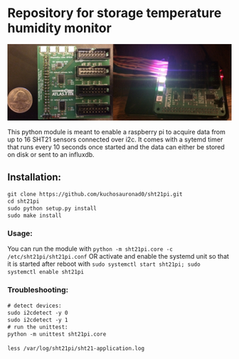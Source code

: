# Repository for storage temperature humidity monitor
 ![rpi tempretaure humidity monitor](docs/example.png)
 
 This python module is meant to enable a raspberry pi to acquire data from up to 16 SHT21 sensors connected over i2c. 
 It comes with a sytemd timer that runs every 10 seconds once started and the data can either be stored on disk or sent to an influxdb. 

## Installation:
```
git clone https://github.com/kuchosauronad0/sht21pi.git
cd sht21pi
sudo python setup.py install
sudo make install
```


### Usage:
You can run the module with
`python -m sht21pi.core -c /etc/sht21pi/sht21pi.conf`
OR
activate and enable the systemd unit so that it is started after reboot with
`sudo systemctl start sht21pi; sudo systemctl enable sht21pi`

### Troubleshooting:
```
# detect devices:
sudo i2cdetect -y 0
sudo i2cdetect -y 1
# run the unittest:
python -m unittest sht21pi.core

less /var/log/sht21pi/sht21-application.log
```
